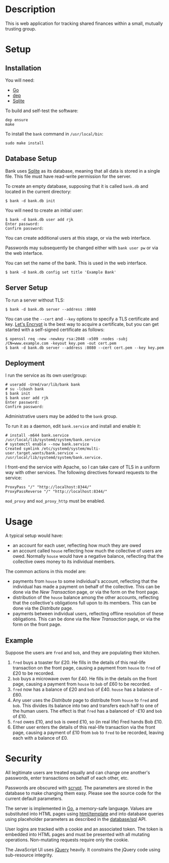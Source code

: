 # Description

This is web application for tracking shared finances within a small, mutually trusting group.

# Setup

## Installation

You will need:

- [Go](https://golang.org/)
- [dep](https://github.com/golang/dep)
- [Sqlite](https://www.sqlite.org/)

To build and self-test the software:

    dep ensure
    make

To install the `bank` command in `/usr/local/bin`:

    sudo make install

## Database Setup

Bank uses [Sqlite](https://www.sqlite.org/) as its database,
meaning that all data is stored in a single file.
This file must have read-write permission for the server.

To create an empty database,
supposing that it is called `bank.db`
and located in the current directory:

    $ bank -d bank.db init

You will need to create an initial user:

    $ bank -d bank.db user add rjk 
    Enter password: 
    Confirm password: 

You can create additional users at this stage,
or via the web interface.

Passwords may subsequently be changed either with `bank user pw` or via the web interface.

You can set the name of the bank.
This is used in the web interface.

    $ bank -d bank.db config set title 'Example Bank'

## Server Setup

To run a server without TLS:

    $ bank -d bank.db server --address :8080

You can use the `--cert` and `--key` options to specify a TLS certificate and key.
[Let's Encrypt](https://letsencrypt.org/) is the best way to acquire a certificate,
but you can get started with a self-signed certificate as follows: 

    $ openssl req -new -newkey rsa:2048 -x509 -nodes -subj /CN=www.example.com -keyout key.pem -out cert.pem
    $ bank -d bank.db server --address :8080 --cert cert.pem --key key.pem

## Deployment

I run the service as its own user/group:

    # useradd -Urmd/var/lib/bank bank
    # su -lcbash bank
    $ bank init
    $ bank user add rjk
    Enter password:
    Confirm password:

Administrative users may be added to the `bank` group.

To run it as a daemon,
edit `bank.service` and install and enable it:

    # install -m644 bank.service /usr/local/lib/systemd/system/bank.service
    # systemctl enable --now bank.service
    Created symlink /etc/systemd/system/multi-user.target.wants/bank.service → /usr/local/lib/systemd/system/bank.service.

I front-end the service with Apache,
so I can take care of TLS in a uniform way
with other services.
The following directives forward requests to the service:

	ProxyPass "/" "http://localhost:8344/"
	ProxyPassReverse "/" "http://localhost:8344/"

`mod_proxy` and `mod_proxy_http` must be enabled.

# Usage

A typical setup would have:

- an account for each user, reflecting how much they are owed
- an account called `house` reflecting how much the collective of users are owed.
Normally `house` would have a negative balance, reflecting that the collective owes money to its individual members.

The common actions in this model are:

- payments from `house` to some individual's account, reflecting that the individual has made a payment on behalf of the collective.
This can be done via the _New Transaction_ page, or via the form on the front page.
- distribution of the `house` balance among the other accounts,
reflecting that the collective's obligations full upon to its members.
This can be done via the _Distribute_ page.
- payments between individual users, reflecting offline resolution of these obligations.
This can be done via the _New Transaction_ page, or via the form on the front page.

## Example

Suppose the users are `fred` and `bob`, and they are populating their kitchen.

1. `fred` buys a toaster for £20.
He fills in the details of this real-life transaction on the front page,
causing a payment from `house` to `fred` of £20 to be recorded.
2. `bob` buys a microwave oven for £40.
He fills in the details on the front page,
causing a payment from `house` to `bob` of £60 to be recorded.
3. `fred` now has a balance of £20 and `bob` of £40.
`house` has a balance of -£60.
4. Any user uses the _Distribute_ page
to distribute from `house` to `fred` and `bob`.
This divides its balance into two and transfers each half to one of the human users.
The effect is that `fred` has a balanced of -£10 and `bob` of £10.
5. `fred` owes £10, and `bob` is owed £10, so (in real life) Fred hands Bob £10.
6. Either user enters the details of this real-life transaction via the front page,
causing a payment of £10 from `bob` to `fred` to be recorded,
leaving each with a balance of £0.

# Security

All legitimate users are treated equally
and can change one another's
passwords, enter transactions on behalf of
each other, etc.

Passwords are obscured with [scrypt](https://en.wikipedia.org/wiki/Scrypt).
The parameters are stored in the database to make changing them easy.
Please see the source code for the current default parameters.

The server is implemented in [Go](https://golang.org/),
a memory-safe language.
Values are substituted into HTML pages using [html/template](https://golang.org/pkg/html/template/)
and into database queries using placeholder parameters as described in the [database/sql](https://golang.org/pkg/database/sql/) API.

User logins are tracked with a cookie and an associated token.
The token is embedded into HTML pages
and must be presented with all mutating operations.
Non-mutating requests require only the cookie.

The JavaScript UI uses [jQuery](https://jquery.com/) heavily.
It constrains the jQuery code using sub-resource integrity.
